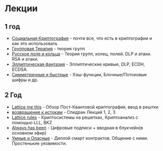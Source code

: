 # Лекции

## 1 год

- [Социальная Криптография](https://youtu.be/374Thgbo7s4?si=rufCDnG1jkD49vIr) - почти все, что есть в криптографии и как это использовать
- [Групповая Терапия](https://youtu.be/vckCTuR1XFE?si=N-G4ZxbseupX3MXY) - теория групп
- [Русское поле и кольца](https://www.youtube.com/watch?v=xCEWAPJnQwA) - Теория групп, колец, полей. DLP и атаки. RSA и атаки.
- [Эллиптическая фантазия](https://www.youtube.com/watch?v=q36yGEdbR60) - Эллиптические кривые, DLP, ECDH, ECDSA.
- [Симметричные и быстрые](https://www.youtube.com/watch?v=z2LtX2_ha7s) - Хэш-функции, Блочные/Потоковые шифры и др.

## 2 Год

- [Lattice me this](https://www.youtube.com/watch?v=MK4WAp4b2Rk) - Обзор Пост-Квантовой криптография, ввод в рештки
- [возвращение к истокам](https://www.youtube.com/watch?v=YGLS0_2HBOg) - Спидран Лекций 1, 2, 3
- [Lattice rules](https://www.youtube.com/watch?v=rriGpAM5pXo) - Криптосистемы на решетках, Криптоанализ с помощью LLL, BKZ
- [Always has been](https://www.youtube.com/watch?v=5-ZcgSe4mwo) - Цифровые подписи + вводная в блукчейн(в основном эфир)
- [Умные и Опасные](https://www.youtube.com/watch?v=nYUutfZQOMc) - Деплой смарт контрактов. Общение с ними. Простенькие уязвимости. 
